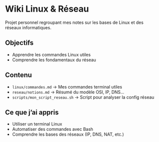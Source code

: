 # Wiki Linux & Réseau

Projet personnel regroupant mes notes sur les bases de Linux et des réseaux informatiques.

## Objectifs
- Apprendre les commandes Linux utiles
- Comprendre les fondamentaux du réseau

## Contenu
- `linux/commandes.md` → Mes commandes terminal utiles
- `reseau/notions.md` → Résumé du modèle OSI, IP, DNS…
- `scripts/mon_script_reseau.sh` → Script pour analyser la config réseau

## Ce que j’ai appris
- Utiliser un terminal Linux
- Automatiser des commandes avec Bash
- Comprendre les bases des réseaux (IP, DNS, NAT, etc.)
